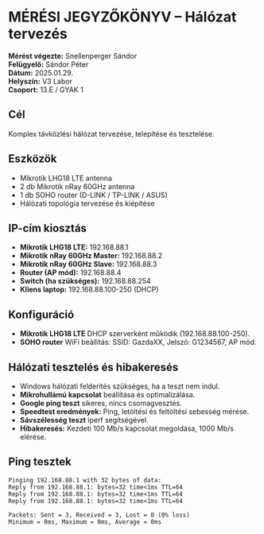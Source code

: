 # MÉRÉSI JEGYZŐKÖNYV – Hálózat tervezés

**Mérést végezte:** Snellenperger Sándor  
**Felügyelő:** Sándor Péter  
**Dátum:** 2025.01.29.  
**Helyszín:** V3 Labor  
**Csoport:** 13.E / GYAK 1  

## Cél
Komplex távközlési hálózat tervezése, telepítése és tesztelése.

## Eszközök
- Mikrotik LHG18 LTE antenna  
- 2 db Mikrotik nRay 60GHz antenna  
- 1 db SOHO router (D-LINK / TP-LINK / ASUS)  
- Hálózati topológia tervezése és kiépítése  

## IP-cím kiosztás
- **Mikrotik LHG18 LTE:** 192.168.88.1  
- **Mikrotik nRay 60GHz Master:** 192.168.88.2  
- **Mikrotik nRay 60GHz Slave:** 192.168.88.3  
- **Router (AP mód):** 192.168.88.4  
- **Switch (ha szükséges):** 192.168.88.254  
- **Kliens laptop:** 192.168.88.100-250 (DHCP)  

## Konfiguráció
- **Mikrotik LHG18 LTE** DHCP szerverként működik (192.168.88.100-250).  
- **SOHO router** WiFi beállítás: SSID: GazdaXX, Jelszó: G1234567, AP mód.  

## Hálózati tesztelés és hibakeresés
- Windows hálózati felderítés szükséges, ha a teszt nem indul.  
- **Mikrohullámú kapcsolat** beállítása és optimalizálása.  
- **Google ping teszt** sikeres, nincs csomagvesztés.  
- **Speedtest eredmények:** Ping, letöltési és feltöltési sebesség mérése.  
- **Sávszélesség teszt** iperf segítségével.  
- **Hibakeresés:** Kezdeti 100 Mb/s kapcsolat megoldása, 1000 Mb/s elérése.  

## Ping tesztek
```
Pinging 192.168.88.1 with 32 bytes of data:
Reply from 192.168.88.1: bytes=32 time<1ms TTL=64
Reply from 192.168.88.1: bytes=32 time<1ms TTL=64
Reply from 192.168.88.1: bytes=32 time<1ms TTL=64

Packets: Sent = 3, Received = 3, Lost = 0 (0% loss)
Minimum = 0ms, Maximum = 0ms, Average = 0ms
```
